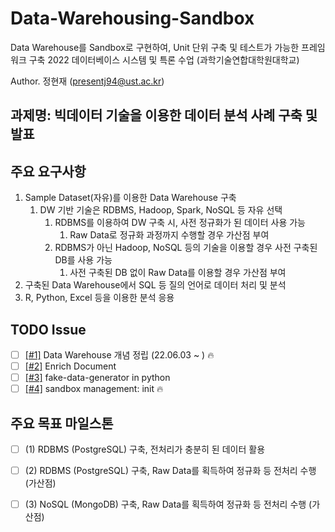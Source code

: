 

# Data-Warehousing-Sandbox

Data Warehouse를 Sandbox로 구현하여, Unit 단위 구축 및 테스트가 가능한 프레임워크 구축
2022 데이터베이스 시스템 및 특론 수업 (과학기술연합대학원대학교)

Author. 정현재 (presentj94@ust.ac.kr)

## 과제명: 빅데이터 기술을 이용한 데이터 분석 사례 구축 및 발표

## 주요 요구사항

1. Sample Dataset(자유)를 이용한 Data Warehouse 구축
   1. DW 기반 기술은 RDBMS, Hadoop, Spark, NoSQL 등 자유 선택
      1. RDBMS를 이용하여 DW 구축 시, 사전 정규화가 된 데이터 사용 가능
         1. Raw Data로 정규화 과정까지 수행할 경우 가산점 부여
      2. RDBMS가 아닌 Hadoop, NoSQL 등의 기술을 이용할 경우 사전 구축된 DB를 사용 가능
         1. 사전 구축된 DB 없이 Raw Data를 이용할 경우 가산점 부여
2. 구축된 Data Warehouse에서 SQL 등 질의 언어로 데이터 처리 및 분석
3. R, Python, Excel 등을 이용한 분석 응용

## TODO Issue

- [ ] [[#1]](https://github.com/PresentJay/data-warehousing-sandbox/issues/1) Data Warehouse 개념 정립 (22.06.03 ~ ) :fire:
- [ ] [[#2]](https://github.com/PresentJay/data-warehousing-sandbox/issues/2) Enrich Document
- [ ] [[#3]](https://github.com/PresentJay/data-warehousing-sandbox/issues/3) fake-data-generator in python
- [ ] [[#4]](https://github.com/PresentJay/data-warehousing-sandbox/issues/4) sandbox management: init :fire:

## 주요 목표 마일스톤

- [ ] (1) RDBMS (PostgreSQL) 구축, 전처리가 충분히 된 데이터 활용
- [ ] (2) RDBMS (PostgreSQL) 구축, Raw Data를 획득하여 정규화 등 전처리 수행 (가산점)
- [ ] (3) NoSQL (MongoDB) 구축, Raw Data를 획득하여 정규화 등 전처리 수행 (가산점)

